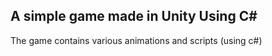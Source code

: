 ## A simple game made in Unity Using C#
The game contains various animations and scripts (using c#)
